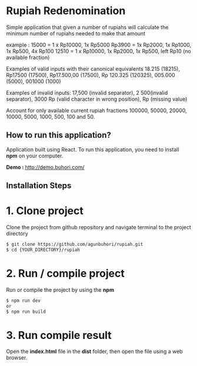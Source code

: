 <h1>Rupiah Redenomination</h1>

Simple application that given a number of rupiahs will calculate the minimum number of rupiahs needed to make that amount 

example :
15000 = 1 x Rp10000, 1x Rp5000
Rp3900 = 1x Rp2000, 1x Rp1000, 1x Rp500, 4x Rp100
12510 = 1 x Rp10000, 1x Rp2000, 1x Rp500, left Rp10 (no available fraction)

Examples of valid inputs with their canonical equivalents 18.215 (18215), Rp17500 (17500), Rp17.500,00 (17500), Rp 120.325 (120325), 005.000 (5000), 001000 (1000)

Examples of invalid inputs: 17,500 (invalid separator),  2 500(invalid separator), 3000 Rp (valid character in wrong position), Rp (missing value)

Account for only available current rupiah fractions 100000, 50000, 20000, 10000, 5000, 1000, 500, 100 and 50. 

<h2>How to run this application?</h2>
Application built using React. To run this application, you need to install <b>npm</b> on your computer.

<b>Demo : </b> <a href="http://demo.buhori.com/" target="_blank">http://demo.buhori.com/</a>

## Installation Steps

# 1. Clone project
Clone the project from github repository and navigate terminal to the project directory
```bash
$ git clone https://github.com/agunbuhori/rupiah.git
$ cd {YOUR_DIRECTORY}/rupiah
```

# 2. Run / compile project
Run or compile the project by using the <b>npm</b>
```bash
$ npm run dev
or
$ npm run build
```

# 3. Run compile result
Open the <b>index.html</b> file in the <b>dist</b> folder, then open the file using a web browser.
